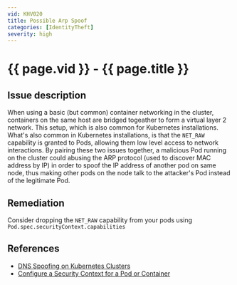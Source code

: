 ```yaml
---
vid: KHV020
title: Possible Arp Spoof
categories: [IdentityTheft]
severity: high
---
```


# {{ page.vid }} - {{ page.title }}

## Issue description

When using a basic (but common) container networking in the cluster, containers on the same host are bridged togeather to form a virtual layer 2 network. This setup, which is also common for Kubernetes installations. What's also common in Kubernetes installations, is that the `NET_RAW` capability is granted to Pods, allowing them low level access to network interactions. By pairing these two issues together, a malicious Pod running on the cluster could abusing the ARP protocol (used to discover MAC address by IP) in order to spoof the IP address of another pod on same node, thus making other pods on the node talk to the attacker's Pod instead of the legitimate Pod.

## Remediation

Consider dropping the `NET_RAW` capability from your pods using `Pod.spec.securityContext.capabilities`

## References

- [DNS Spoofing on Kubernetes Clusters](https://blog.aquasec.com/dns-spoofing-kubernetes-clusters)
- [Configure a Security Context for a Pod or Container](https://kubernetes.io/docs/tasks/configure-pod-container/security-context/)
